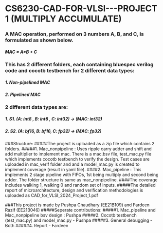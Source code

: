# CS6230-CAD-FOR-VLSI---PROJECT 1 (MULTIPLY ACCUMULATE)

### A MAC operation, performed on 3 numbers A, B, and C, is formulated as shown below.
##### MAC = A*B + C

### This has 2 different folders, each containing bluespec verilog code and cocotb testbench for 2 different data types:
##### 1. Non-pipelined MAC 
##### 2. Pipelined MAC 

### 2 different data types are:
##### 1. S1. (A: int8 , B: int8 , C: int32) -> (MAC: int32)
##### 2. S2. (A: bf16, B: bf16, C: fp32) -> (MAC: fp32)

###Structure: 
#####The project is uploaded as a zip file which contains 2 folders.
#####1. Mac_nonpipeline : Uses ripple carry adder and shift and add multiplier to implement mac. There is a mac.bsv file, test_mac.py file which implements cocotb testbench to verify the design. Test cases are uploaded in mac_verif folder and and a model_mac.py is created to implement coverage (result in yaml file).
####2. Mac_pipeline : This implements 2 stage pipeline with FIFOs, 1st being multiply and second being adder. The folder structure is same as mac_nonpipeline.
####The coverage includes walking 1, walking 0 and random set of inputs. 
#####The detailed report of microarchitecture, design and verification methodologies is uploaded as CAD_for_VLSI_2024_Project_1.pdf

###This project is made by Pushpa Chaudhary (EE21B109) and Fardeen Razif (EE21B046) 
#####Seperate contributions:
#####1. Mac_pipeline and Mac_nonpipeline bsv design : Pushpa
#####2. Cocotb testbench (test_mac.py) and model_mac.py - Pushpa
#####3. General debugging - Both
#####4. Report - Fardeen



